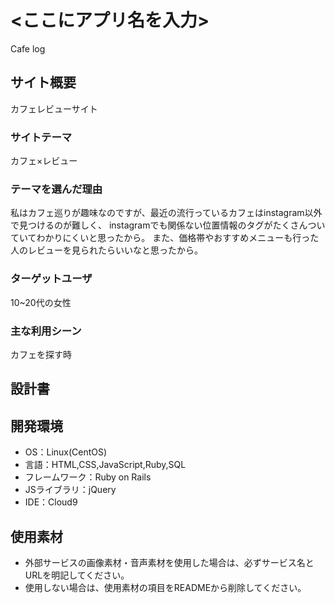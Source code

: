 # <ここにアプリ名を入力>
Cafe log

## サイト概要
カフェレビューサイト

### サイトテーマ
カフェ×レビュー

### テーマを選んだ理由
私はカフェ巡りが趣味なのですが、最近の流行っているカフェはinstagram以外で見つけるのが難しく、
instagramでも関係ない位置情報のタグがたくさんついていてわかりにくいと思ったから。
また、価格帯やおすすめメニューも行った人のレビューを見られたらいいなと思ったから。

### ターゲットユーザ
10~20代の女性

### 主な利用シーン
カフェを探す時

## 設計書


## 開発環境
- OS：Linux(CentOS)
- 言語：HTML,CSS,JavaScript,Ruby,SQL
- フレームワーク：Ruby on Rails
- JSライブラリ：jQuery
- IDE：Cloud9

## 使用素材
- 外部サービスの画像素材・音声素材を使用した場合は、必ずサービス名とURLを明記してください。
- 使用しない場合は、使用素材の項目をREADMEから削除してください。